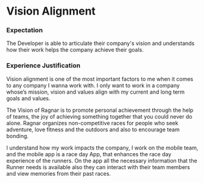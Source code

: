# Vision Alignment 

### Expectation
The Developer is able to articulate their company's vision and understands how their work helps the company achieve their goals.

### Experience Justification
Vision alignment is one of the most important factors to me when it comes to any company I wanna work with. I only want to work in a company whose’s mission, vision and values align with my current and long term goals and values.
 
The Vision of Ragnar is to promote personal achievement through the help of teams, the joy of achieving something together that you could never do alone. Ragnar organizes non-competitive races for people who seek adventure, love fitness and the outdoors and also to encourage team bonding.

I understand how my work impacts the company, I work on the mobile team, and the mobile app is a race day App, that enhances the race day experience of the runners. On the app all the necessary information that the Runner needs is available also they can interact with their team members and view memories from their past races.